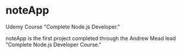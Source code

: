 # noteApp
 Udemy Course "Complete Node.js Developer."

noteApp is the first project completed through the Andrew Mead lead "Complete Node.js Developer Course."</br> 
